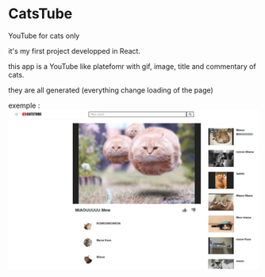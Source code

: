 # CatsTube
YouTube for cats only

it's my first project developped in React.

this app is a YouTube like platefomr with gif, image, title and commentary of cats.

they are all generated (everything change loading of the page)

exemple :
![image](capture.jpg)
